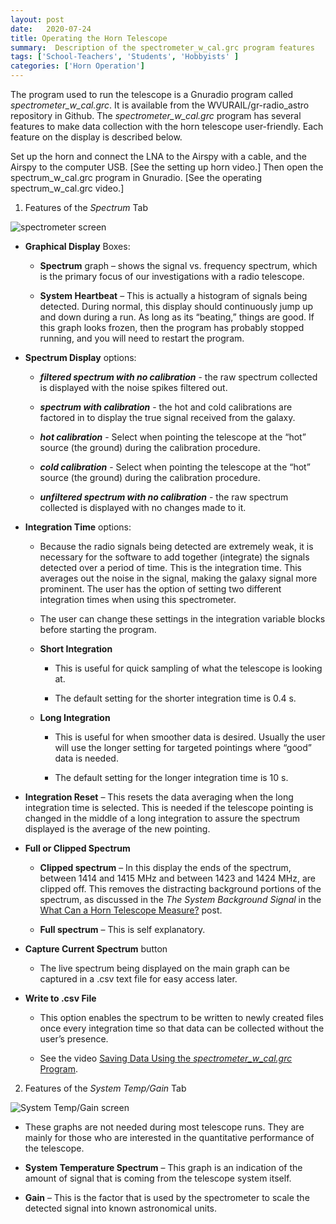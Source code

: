 ```yaml
---
layout: post
date:   2020-07-24
title: Operating the Horn Telescope
summary:  Description of the spectrometer_w_cal.grc program features
tags: ['School-Teachers', 'Students', 'Hobbyists' ]
categories: ['Horn Operation'] 
---
```


The program used to run the telescope is a Gnuradio program called *spectrometer_w_cal.grc*. It is available from the WVURAIL/gr-radio_astro repository in Github. The *spectrometer_w_cal.grc* program has several features to make data collection with the horn telescope user-friendly. Each feature on the display is described below.

Set up the horn and connect the LNA to the Airspy with a cable, and the Airspy to the computer USB. [See the setting up horn video.]  Then open the spectrum_w_cal.grc program in Gnuradio. [See the operating spectrum_w_cal.grc video.]

1.	Features of the *Spectrum* Tab

![spectrometer screen](/dspira-lessons/images/filtered_nocal.png)

   * **Graphical Display** Boxes:

        - **Spectrum** graph – shows the signal vs. frequency spectrum, which is the primary focus of our investigations with a radio telescope.

        - **System Heartbeat** – This is actually a histogram of signals being detected. During normal, this display should continuously jump up and down during a run. As long as its “beating,” things are good. If this graph looks frozen, then the program has probably stopped running, and you will need to restart the program.



   * **Spectrum Display** options:

        - **_filtered spectrum with no calibration_** - the raw spectrum collected is displayed with the noise spikes filtered out.

        - **_spectrum with calibration_** - the hot and cold calibrations are factored in to display the true signal received from the galaxy.

        - **_hot calibration_** - Select when pointing the telescope at the “hot” source (the ground) during the calibration procedure.

        - **_cold calibration_** - Select when pointing the telescope at the “hot” source (the ground) during the calibration procedure.

        - **_unfiltered spectrum with no calibration_** - the raw spectrum collected is displayed with no changes made to it.

   * **Integration Time** options:

        - Because the radio signals being detected are extremely weak, it is necessary for the software to add together (integrate) the signals detected over a period of time. This is the integration time. This averages out the noise in the signal, making the galaxy signal more prominent. The user has the option of setting two different integration times when using this spectrometer. 

        - The user can change these settings in the integration variable blocks before starting the program.

        - **Short Integration**
           + This is useful for quick sampling of what the telescope is looking at.

           + The default setting for the shorter integration time is 0.4 s. 

        - **Long Integration**
           + This is useful for when smoother data is desired. Usually the user will use the longer setting for targeted pointings where “good” data is needed.
           
           + The default setting for the longer integration time is 10 s. 

   * **Integration Reset** – This resets the data averaging when the long integration time is selected. This is needed if the telescope pointing is changed in the middle of a long integration to assure the spectrum displayed is the average of the new pointing.

   * **Full or Clipped Spectrum**

       - **Clipped spectrum** – In this display the ends of the spectrum, between 1414 and 1415 MHz and between 1423 and 1424 MHz, are clipped off. This removes the distracting background portions of the spectrum, as discussed in the *The System Background Signal* in the [What Can a Horn Telescope Measure?](http://wvurail.org/dspira-lessons/HornOperation_Intro) post.


      - **Full spectrum** – This is self explanatory.

   * **Capture Current Spectrum** button

       - The live spectrum being displayed on the main graph can be captured in a .csv text file for easy access later.

   * **Write to .csv File**

       - This option enables the spectrum to be written to newly created files once every integration time so that data can be collected without the user’s presence.

       - See the video [Saving Data Using the *spectrometer_w_cal.grc* Program](link).


2.	Features of the *System Temp/Gain* Tab

   ![System Temp/Gain screen](/dspira-lessons/images/sys_T&G.png)

   * These graphs are not needed during most telescope runs. They are mainly for those who are interested in the quantitative performance of the telescope.

   * **System Temperature Spectrum** – This graph is an indication of the amount of signal that is coming from the telescope system itself. 

   * **Gain** – This is the factor that is used by the spectrometer to scale the detected signal into known astronomical units.
